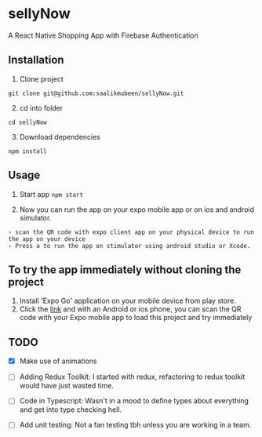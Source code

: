 # sellyNow

 A React Native Shopping App with Firebase Authentication

## Installation

1. Clone project

```
git clone git@github.com:saalikmubeen/sellyNow.git
```

2. cd into folder

```
cd sellyNow
```

3. Download dependencies

```
npm install
```

## Usage

1. Start app `npm start`

2. Now you can run the app on your expo mobile app or on ios and android simulator.

```
› scan the QR code with expo client app on your physical device to run the app on your device
› Press a to run the app on stimulator using android studio or Xcode.
```

## To try the app immediately without cloning the project

1. Install 'Expo Go' application on your mobile device from play store.
2. Click the [link](https://expo.dev/@salikmubeen/selly-now)
   and with an Android or ios phone, you can scan the QR code with your Expo mobile app to load this project and try immediately
   
 ## TODO

- [x] Make use of animations
- [ ] Adding Redux Toolkit: I started with redux, refactoring to redux toolkit would have just wasted time.
- [ ] Code in Typescript: Wasn't in a mood to define types about everything and get into type checking hell.
- [ ] Add unit testing: Not a fan testing tbh unless you are working in a team.

